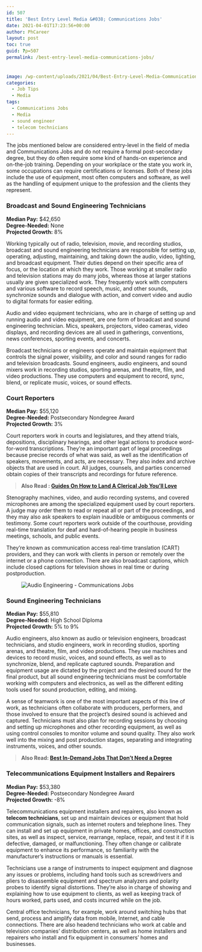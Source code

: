 ```yaml
---
id: 507
title: 'Best Entry Level Media &#038; Communications Jobs'
date: 2021-04-01T17:23:56+00:00
author: PhCareer
layout: post
toc: true
guid: ?p=507
permalink: /best-entry-level-media-communications-jobs/


image: /wp-content/uploads/2021/04/Best-Entry-Level-Media-Communications-Jobs-scaled.jpg
categories:
  - Job Tips
  - Media
tags:
  - Communications Jobs
  - Media
  - sound engineer
  - telecom technicians
---
```

The jobs mentioned below are considered entry-level in the field of media and Communications Jobs and do not require a formal post-secondary degree, but they do often require some kind of hands-on experience and on-the-job training. Depending on your workplace or the state you work in, some occupations can require certifications or licenses. Both of these jobs include the use of equipment, most often computers and software, as well as the handling of equipment unique to the profession and the clients they represent.

### **Broadcast and Sound Engineering Technicians**

**Median Pay:** $42,650  
**Degree-Needed:** None  
**Projected Growth:** 8%

Working typically out of radio, television, movie, and recording studios, broadcast and sound engineering technicians are responsible for setting up, operating, adjusting, maintaining, and taking down the audio, video, lighting, and broadcast equipment. Their duties depend on their specific area of focus, or the location at which they work. Those working at smaller radio and television stations may do many jobs, whereas those at larger stations usually are given specialized work. They frequently work with computers and various software to record speech, music, and other sounds, synchronize sounds and dialogue with action, and convert video and audio to digital formats for easier editing.

Audio and video equipment technicians, who are in charge of setting up and running audio and video equipment, are one form of broadcast and sound engineering technician. Mics, speakers, projectors, video cameras, video displays, and recording devices are all used in gatherings, conventions, news conferences, sporting events, and concerts.

Broadcast technicians or engineers operate and maintain equipment that controls the signal power, visibility, and color and sound ranges for radio and television broadcasts. Sound engineers, audio engineers, and sound mixers work in recording studios, sporting arenas, and theatre, film, and video productions. They use computers and equipment to record, sync, blend, or replicate music, voices, or sound effects.


### **Court Reporters**

**Median Pay:** $55,120  
**Degree-Needed:** Postsecondary Nondegree Award  
**Projected Growth:** 3%

Court reporters work in courts and legislatures, and they attend trials, depositions, disciplinary hearings, and other legal actions to produce word-for-word transcriptions. They&#8217;re an important part of legal proceedings because precise records of what was said, as well as the identification of speakers, movements, and acts, are necessary. They also index and archive objects that are used in court. All judges, counsels, and parties concerned obtain copies of their transcripts and recordings for future reference.

<blockquote class="wp-block-quote">
  <p>
    <strong>Also Read : <a href="/guides-on-how-to-land-a-clerical-job-youll-love/">Guides On How to Land A Clerical Job You’ll Love</a></strong>
  </p>
</blockquote>

Stenography machines, video, and audio recording systems, and covered microphones are among the specialized equipment used by court reporters. A judge may order them to read or repeat all or part of the proceedings, and they may also ask speakers to explain inaudible or ambiguous comments or testimony. Some court reporters work outside of the courthouse, providing real-time translation for deaf and hard-of-hearing people in business meetings, schools, and public events.

They&#8217;re known as communication access real-time translation (CART) providers, and they can work with clients in person or remotely over the internet or a phone connection. There are also broadcast captions, which include closed captions for television shows in real time or during postproduction.<figure class="wp-block-image size-large">

<img loading="lazy" width="800" height="500" src="/wp-content/uploads/2021/04/Audio-Engineering.jpg" alt="Audio Engineering - Communications Jobs" class="wp-image-509" srcset="/wp-content/uploads/2021/04/Audio-Engineering.jpg 800w, /wp-content/uploads/2021/04/Audio-Engineering-300x188.jpg 300w, /wp-content/uploads/2021/04/Audio-Engineering-768x480.jpg 768w" sizes="(max-width: 800px) 100vw, 800px" /> </figure> 

### **Sound Engineering Technicians**

**Median Pay:** $55,810  
**Degree-Needed:** High School Diploma  
**Projected Growth:** 5% to 9%

Audio engineers, also known as audio or television engineers, broadcast technicians, and studio engineers, work in recording studios, sporting arenas, and theatre, film, and video productions. They use machines and devices to record music, voices, and sound effects, as well as to synchronize, blend, and replicate captured sounds. Preparation and equipment usage are dictated by the project and the desired sound for the final product, but all sound engineering technicians must be comfortable working with computers and electronics, as well as the different editing tools used for sound production, editing, and mixing.

A sense of teamwork is one of the most important aspects of this line of work, as technicians often collaborate with producers, performers, and those involved to ensure that the project&#8217;s desired sound is achieved and captured. Technicians must also plan for recording sessions by choosing and setting up microphones and other recording equipment, as well as using control consoles to monitor volume and sound quality. They also work well into the mixing and post production stages, separating and integrating instruments, voices, and other sounds.

<blockquote class="wp-block-quote">
  <p>
    <strong>Also Read: <a href="/best-in-demand-jobs-that-dont-need-a-degree/">Best In-Demand Jobs That Don’t Need a Degree</a></strong>
  </p>
</blockquote>

### **Telecommunications Equipment Installers and Repairers**

**Median Pay:** $53,380  
**Degree-Needed:** Postsecondary Nondegree Award  
**Projected Growth:** -8%

Telecommunications equipment installers and repairers, also known as **telecom technicians**, set up and maintain devices or equipment that hold communication signals, such as internet routers and telephone lines. They can install and set up equipment in private homes, offices, and construction sites, as well as inspect, service, rearrange, replace, repair, and test it if it is defective, damaged, or malfunctioning. They often change or calibrate equipment to enhance its performance, so familiarity with the manufacturer&#8217;s instructions or manuals is essential.

Technicians use a range of instruments to inspect equipment and diagnose any issues or problems, including hand tools such as screwdrivers and pliers to disassemble equipment and spectrum analyzers and polarity probes to identify signal distortions. They&#8217;re also in charge of showing and explaining how to use equipment to clients, as well as keeping track of hours worked, parts used, and costs incurred while on the job.

Central office technicians, for example, work around switching hubs that send, process and amplify data from mobile, Internet, and cable connections. There are also headend technicians who work at cable and television companies&#8217; distribution centers, as well as home installers and repairers who install and fix equipment in consumers&#8217; homes and businesses.


